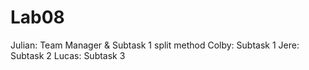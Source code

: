 # Lab08

Julian: Team Manager & Subtask 1 split method
Colby: Subtask 1
Jere: Subtask 2
Lucas: Subtask 3
